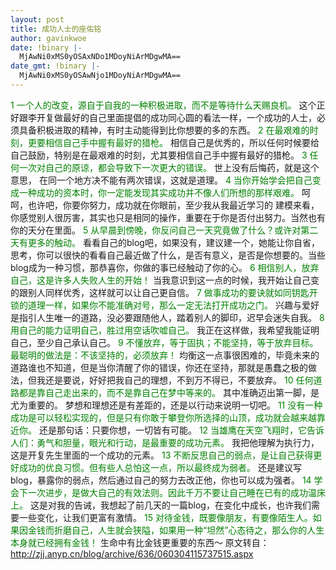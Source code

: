 ```yaml
---
layout: post
title: 成功人士的座佑铭
author: gavinkwoe
date: !binary |-
  MjAwNi0xMS0yOSAxNDo1MDoyNiArMDgwMA==
date_gmt: !binary |-
  MjAwNi0xMS0yOSAwNjo1MDoyNiArMDgwMA==
---
```

<span style="COLOR: green">1 一个人的改变，源自于自我的一种积极进取，而不是等待什么天赐良机。 </span>
这个正好跟李开复做最好的自己里面提倡的成功同心圆的看法一样，一个成功的人士，必须具备积极进取的精神，有时主动能得到比你想要的多的东西。
<span style="COLOR: green">2 在最艰难的时刻，更要相信自己手中握有最好的猎枪。</span> 
相信自己是优秀的，所以任何时候要给自己鼓励，特别是在最艰难的时刻，尤其要相信自己手中握有最好的猎枪。
<span style="COLOR: green">3 任何一次对自己的原谅，都会导致下一次更大的错误。</span>
世上没有后悔药，就是这个意思， 在同一个地方决不能有两次错误，这就是道理。
<span style="COLOR: green">4 当你开始学会把自己变成一种成功的资本时，你一定能发现其实成功并不像人们所想的那样艰难。</span>
呵呵，也许吧，你要你努力，成功就在你眼前，至少我从我最近学习的 建模来看，你感觉别人很厉害，其实也只是相同的操作，重要在于你是否付出努力。当然也有你的天分在里面。
<span style="COLOR: green">5 从早晨到傍晚，你反问自己一天究竟做了什么？或许对第二天有更多的触动。 </span>
看看自己的blog吧，如果没有，建议建一个，她能让你自省，思考，你可以很快的看看自己最近做了什么，是否有意义，是否是你想要的。当些blog成为一种习惯，那恭喜你，你做的事已经触动了你的心。
<span style="COLOR: green">6 相信别人，放弃自己，这是许多人失败人生的开始！</span> 
当我意识到这一点的时候，我开始让自己变的跟别人同样优秀，这样就可以让自己更自信。
<span style="COLOR: green">7 做事成功的要诀就如同钥匙开锁的道理一样，如果你不能准确对号，那么一定无法打开成功之门。 </span>
兴趣与爱好是指引人生唯一的道路，没必要跟随他人，踏着别人的脚印，迟早会迷失自我。
<span style="COLOR: green">8 用自己的能力证明自己，胜过用空话吹嘘自己。</span> 
我正在这样做，我希望我能证明自己，至少自己承认自己。
<span style="COLOR: green">9 不懂放弃，等于固执；不能坚持，等于放弃目标。最聪明的做法是：不该坚持的，必须放弃！ </span>
均衡这一点事很困难的，毕竟未来的道路谁也不知道，但是当你清醒了你的错误，你还在坚持，那就是愚蠢之极的做法，但我还是要说，好好把我自己的理想，不到万不得已，不要放弃。
<span style="COLOR: green">10 任何道路都是靠自己走出来的，而不是靠自己在梦中等来的。</span> 
其中准确迈出第一脚，是尤为重要的。 梦想和理想还是有差距的，还是以行动来说明一切吧。
<span style="COLOR: green">11 没有一种成功是可以轻松实现的，但是只有你敢于攀登你所选择的山顶，成功就会越来越靠近你。</span> 
还是那句话：只要你想，一切皆有可能。
<span style="COLOR: green">12 当雄鹰在天空飞翔时，它告诉人们：勇气和胆量，眼光和行动，是最重要的成功元素。</span> 
我把他理解为执行力，这是开复先生里面的一个成功的元素。
<span style="COLOR: green">13 不断反思自己的弱点，是让自己获得更好成功的优良习惯。但有些人总怕这一点，所以最终成为弱者。</span> 
还是建议写 blog，暴露你的弱点，然后通过自己的努力去改正他，你也可以成为强者。
<span style="COLOR: green">14 学会下一次进步，是做大自己的有效法则。因此千万不要让自己睡在已有的成功温床上。</span> 
这是对我的告诫，我想起了前几天的一篇blog，在变化中成长，也许我们需要一些变化，让我们更富有激情。
<span style="COLOR: green">15 对待金钱，既要像朋友，有要像陌生人。如果因金钱而折磨自己，人生就会狭隘，如果用一种“坦然”心态待之，那么你的人生本身就已经拥有金钱！</span>
生命中有比金钱更重要的东西～
原文转自：http://zjj.anyp.cn/blog/archive/636/060304115737515.aspx
